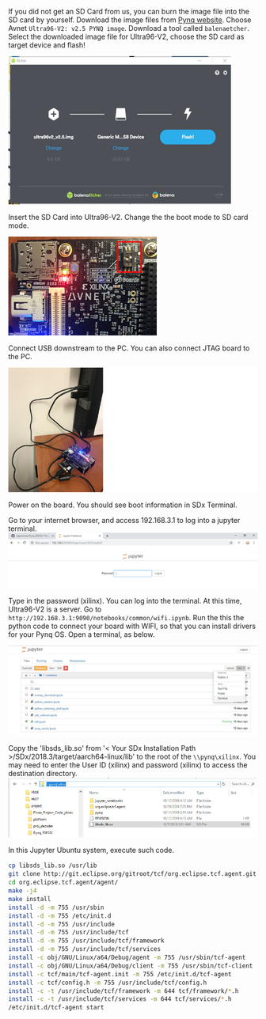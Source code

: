 If you did not get an SD Card from us, you can burn the image file into the SD card by yourself. Download the image files from [Pynq website](http://www.pynq.io/board.html). Choose Avnet `Ultra96-V2: v2.5 PYNQ image`. Download a tool called `balenaetcher`. Select the downloaded image file for Ultra96-V2, choose the SD card as target device and flash!

![](/img/flash.JPG)


Insert the SD Card into Ultra96-V2. Change the the boot mode to SD card mode. 

![](/img/sdmode.jpg)

Connect USB downstream to the PC. You can also connect JTAG board to the PC. 

![](/img/miniUSB.jpg)

Power on the board. You should see boot information in SDx Terminal.


Go to your internet browser, and access 192.168.3.1 to log into a jupyter terminal.
![](/img/jupyter.JPG)

 Type in the password (xilinx). You can log into the terminal. At this time, Ultra96-V2 is a server. Go to `http://192.168.3.1:9090/notebooks/common/wifi.ipynb`. Run the this the python code to connect your board with WIFI, so that you can install drivers for your Pynq OS. Open a terminal, as below.

![](/img/terminal.jpg)

Copy the 'libsds_lib.so' from '< Your SDx Installation Path >/SDx/2018.3/target/aarch64-linux/lib' to the root of the `\\pynq\xilinx`. You may need to enter the User ID (xilinx) and password (xilinx) to access the destination directory. 
![](/img/libs.jpg)

In this Jupyter Ubuntu system, execute such code.

````bash
cp libsds_lib.so /usr/lib
git clone http://git.eclipse.org/gitroot/tcf/org.eclipse.tcf.agent.git
cd org.eclipse.tcf.agent/agent/
make -j4
make install
install -d -m 755 /usr/sbin
install -d -m 755 /etc/init.d
install -d -m 755 /usr/include
install -d -m 755 /usr/include/tcf
install -d -m 755 /usr/include/tcf/framework
install -d -m 755 /usr/include/tcf/services
install -c obj/GNU/Linux/a64/Debug/agent -m 755 /usr/sbin/tcf-agent
install -c obj/GNU/Linux/a64/Debug/client -m 755 /usr/sbin/tcf-client
install -c tcf/main/tcf-agent.init -m 755 /etc/init.d/tcf-agent
install -c tcf/config.h -m 755 /usr/include/tcf/config.h
install -c -t /usr/include/tcf/framework -m 644 tcf/framework/*.h
install -c -t /usr/include/tcf/services -m 644 tcf/services/*.h
/etc/init.d/tcf-agent start
````
